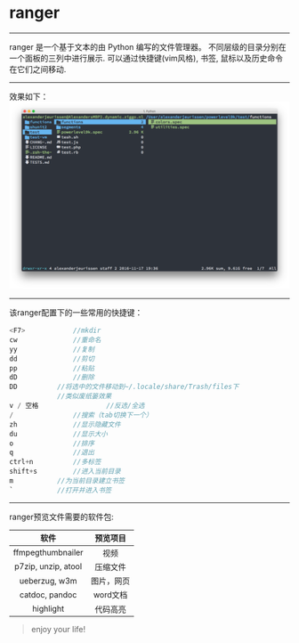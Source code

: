 # ranger
--------

ranger 是一个基于文本的由 Python 编写的文件管理器。
不同层级的目录分别在一个面板的三列中进行展示.
可以通过快捷键(vim风格), 书签, 鼠标以及历史命令在它们之间移动. 

--------
效果如下：
![截图](./plugins/ranger_devicons/screenshot.png)

--------
该ranger配置下的一些常用的快捷键：
```C
<F7>    		//mkdir
cw      		//重命名
yy      		//复制
dd      		//剪切
pp      		//粘贴
dD      		//删除
DD 			//将选中的文件移动到~/.locale/share/Trash/files下
			//类似废纸篓效果
v / 空格       	       //反选/全选
/       		//搜索（tab切换下一个）
zh      		//显示隐藏文件
du      		//显示大小
o       		//排序
q       		//退出
ctrl+n  		//多标签
shift+s 		//进入当前目录
m 			//为当前目录建立书签
`			//打开并进入书签
```

--------
ranger预览文件需要的软件包:

|        软件         |  预览项目  |
| :-----------------: | :--------: |
|  ffmpegthumbnailer  |    视频    |
| p7zip, unzip, atool |  压缩文件  |
|    ueberzug, w3m    | 图片，网页 |
|   catdoc, pandoc    |  word文档  |
|      highlight      |  代码高亮  |

> enjoy your life!
